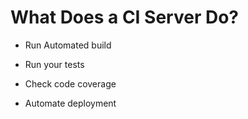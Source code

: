 # What Does a CI Server Do?

* Run Automated build

* Run your tests

* Check code coverage

* Automate deployment